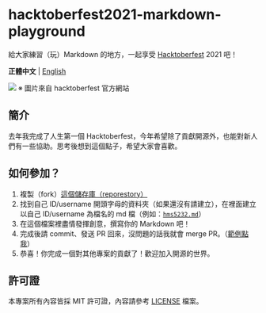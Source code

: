 # hacktoberfest2021-markdown-playground
給大家練習（玩）Markdown 的地方，一起享受 [Hacktoberfest](https://hacktoberfest.digitalocean.com/) 2021 吧！

**正體中文** | [English](README.md)

![](https://hacktoberfest.digitalocean.com/_nuxt/img/logo-hacktoberfest-full.f42e3b1.svg)
※ 圖片來自 hacktoberfest 官方網站

## 簡介
去年我完成了人生第一個 Hacktoberfest，今年希望除了貢獻開源外，也能對新人們有一些協助。思考後想到這個點子，希望大家會喜歡。

## 如何參加？
1. 複製（fork）[這個儲存庫（reporestory）](https://github.com/hms5232/hacktoberfest2021-markdown-playground)
2. 找到自己 ID/username 開頭字母的資料夾（如果還沒有請建立），在裡面建立以自己 ID/username 為檔名的 md 檔（例如：[`hms5232.md`](H/hms5232.md)）
3. 在這個檔案裡盡情發揮創意，撰寫你的 Markdown 吧！
4. 完成後請 commit、發送 PR 回來，沒問題的話我就會 merge PR。（[範例點我](https://github.com/hms5232/hacktoberfest2021-markdown-playground/pull/3)）
5. 恭喜！你完成一個對其他專案的貢獻了！歡迎加入開源的世界。

## 許可證
本專案所有內容皆採 MIT 許可證，內容請參考 [LICENSE](LICENSE) 檔案。
